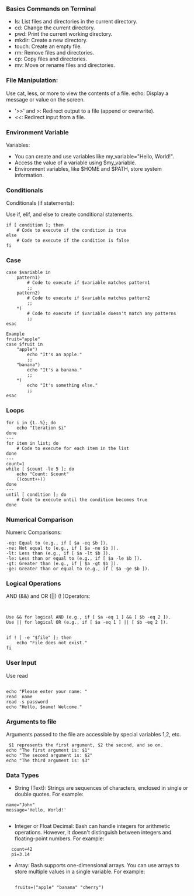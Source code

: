 ### Basics Commands on Terminal
- ls: List files and directories in the current directory.
- cd: Change the current directory.
- pwd: Print the current working directory.
- mkdir: Create a new directory.
- touch: Create an empty file.
- rm: Remove files and directories.
- cp: Copy files and directories.
- mv: Move or rename files and directories.

### File Manipulation:

Use cat, less, or more to view the contents of a file.
echo: Display a message or value on the screen.
- '>>' and >: Redirect output to a file (append or overwrite).
- <<: Redirect input from a file.
### Environment Variable
Variables:

- You can create and use variables like my_variable="Hello, World!".
- Access the value of a variable using $my_variable.
- Environment variables, like $HOME and $PATH, store system information.


### Conditionals
Conditionals (if statements):

Use if, elif, and else to create conditional statements.
```
if [ condition ]; then
    # Code to execute if the condition is true
else
    # Code to execute if the condition is false
fi
```

### Case
```
case $variable in
    pattern1)
        # Code to execute if $variable matches pattern1
        ;;
    pattern2)
        # Code to execute if $variable matches pattern2
        ;;
    *)
        # Code to execute if $variable doesn't match any patterns
        ;;
esac

Example
fruit="apple"
case $fruit in
    "apple")
        echo "It's an apple."
        ;;
    "banana")
        echo "It's a banana."
        ;;
    *)
        echo "It's something else."
        ;;
esac

```

### Loops
```
for i in {1..5}; do
    echo "Iteration $i"
done
---
for item in list; do
    # Code to execute for each item in the list
done
---   
count=1
while [ $count -le 5 ]; do
    echo "Count: $count"
    ((count++))
done
---
until [ condition ]; do
    # Code to execute until the condition becomes true
done

```
### Numerical Comparison
Numeric Comparisons:

```
-eq: Equal to (e.g., if [ $a -eq $b ]).
-ne: Not equal to (e.g., if [ $a -ne $b ]).
-lt: Less than (e.g., if [ $a -lt $b ]).
-le: Less than or equal to (e.g., if [ $a -le $b ]).
-gt: Greater than (e.g., if [ $a -gt $b ]).
-ge: Greater than or equal to (e.g., if [ $a -ge $b ]).

```
### Logical Operations
AND (&&) and OR (||)  (! )Operators:
```


Use && for logical AND (e.g., if [ $a -eq 1 ] && [ $b -eq 2 ]).
Use || for logical OR (e.g., if [ $a -eq 1 ] || [ $b -eq 2 ]).


if ! [ -e "$file" ]; then
    echo "File does not exist."
fi

```

### User Input 
Use read 
```

echo "Please enter your name: "
read  name
read -s password
echo "Hello, $name! Welcome."

```

### Arguments to file 

Arguments passed to the file  are accessible by special variables $1,$2, etc.

```
 $1 represents the first argument, $2 the second, and so on.
echo "The first argument is: $1"
echo "The second argument is: $2"
echo "The third argument is: $3"

```

### Data Types

- String (Text): Strings are sequences of characters, enclosed in single or double quotes. For example:

```
name="John"
message='Hello, World!'


```
- Integer or  Float Decimal: Bash can handle integers for arithmetic operations. However, it doesn't distinguish between integers and floating-point numbers. For example:
  
```
  count=42
  pi=3.14

```

- Array: Bash supports one-dimensional arrays. You can use arrays to store multiple values in a single variable. For example:
  
  ```
  
  fruits=("apple" "banana" "cherry")
  
  ```
